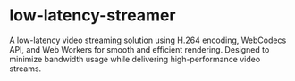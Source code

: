 # low-latency-streamer
A low-latency video streaming solution using H.264 encoding, WebCodecs API, and Web Workers for smooth and efficient rendering. Designed to minimize bandwidth usage while delivering high-performance video streams.
